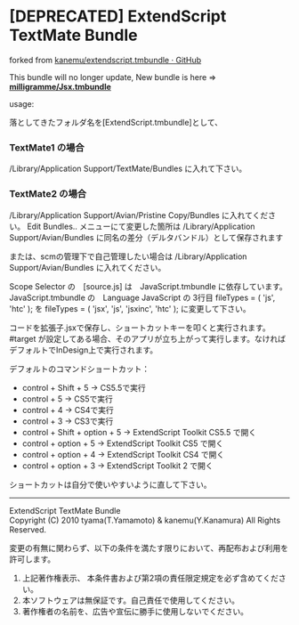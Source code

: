 # [DEPRECATED] ExtendScript TextMate Bundle

forked from [kanemu/extendscript.tmbundle · GitHub](https://github.com/kanemu/extendscript.tmbundle )

This bundle will no longer update, New bundle is here => 
**[milligramme/Jsx.tmbundle](https://github.com/milligramme/Jsx.tmbundle)**

usage:

落としてきたフォルダ名を[ExtendScript.tmbundle]として、

### TextMate1 の場合
<Home>/Library/Application Support/TextMate/Bundles
に入れて下さい。

### TextMate2 の場合
<Home>/Library/Application Support/Avian/Pristine Copy/Bundles
に入れてください。 Edit Bundles.. メニューにて変更した箇所は
<Home>/Library/Application Support/Avian/Bundles
に同名の差分（デルタバンドル）として保存されます

または、scmの管理下で自己管理したい場合は
<Home>/Library/Application Support/Avian/Bundles
に入れてください。

Scope Selector の　[source.js] は　JavaScript.tmbundle に依存しています。
JavaScript.tmbundle の　Language JavaScript の 3行目
	fileTypes = ( 'js', 'htc' );
を
	fileTypes = ( 'jsx', 'js', 'jsxinc', 'htc' );
に変更して下さい。

コードを拡張子.jsxで保存し、ショートカットキーを叩くと実行されます。<br/>
\#target が設定してある場合、そのアプリが立ち上がって実行します。なければデフォルトでInDesign上で実行されます。

デフォルトのコマンドショートカット：

* control + Shift + 5 -> CS5.5で実行
* control + 5 -> CS5で実行
* control + 4 -> CS4で実行
* control + 3 -> CS3で実行
* control + Shift + option + 5 -> ExtendScript Toolkit CS5.5 で開く
* control + option + 5 -> ExtendScript Toolkit CS5 で開く
* control + option + 4 -> ExtendScript Toolkit CS4 で開く
* control + option + 3 -> ExtendScript Toolkit 2 で開く

ショートカットは自分で使いやすいように直して下さい。

---------------------------------------
ExtendScript TextMate Bundle<br/>
Copyright (C) 2010 tyama(T.Yamamoto) & kanemu(Y.Kanamura) All Rights Reserved.

変更の有無に関わらず、以下の条件を満たす限りにおいて、再配布および利用を許可します。

1. 上記著作権表示、 本条件書および第2項の責任限定規定を必ず含めてください。
2. 本ソフトウェアは無保証です。自己責任で使用してください。
3. 著作権者の名前を、広告や宣伝に勝手に使用しないでください。

